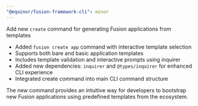 ```yaml
---
"@equinor/fusion-framework-cli": minor
---
```


Add new `create` command for generating Fusion applications from templates

- Added `fusion create app` command with interactive template selection
- Supports both bare and basic application templates
- Includes template validation and interactive prompts using inquirer
- Added new dependencies: `inquirer` and `@types/inquirer` for enhanced CLI experience
- Integrated create command into main CLI command structure

The new command provides an intuitive way for developers to bootstrap new Fusion applications using predefined templates from the ecosystem.
